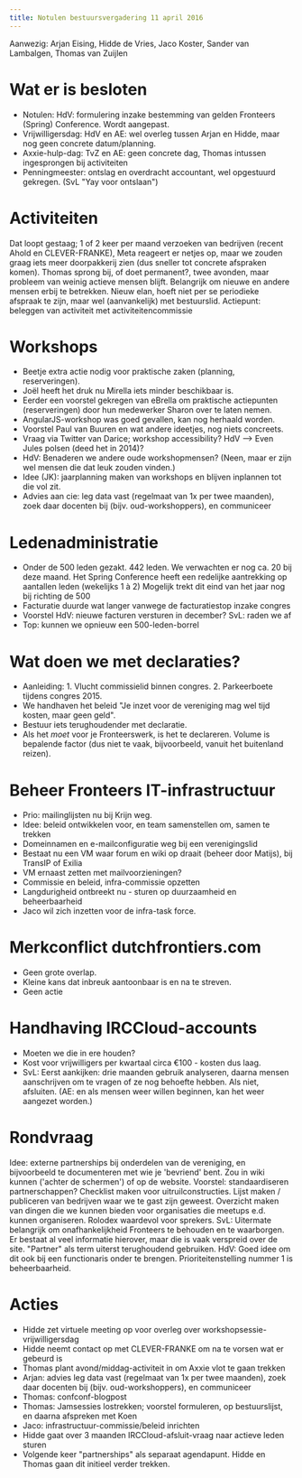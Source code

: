 ```yaml
---
title: Notulen bestuursvergadering 11 april 2016
---
```

Aanwezig: Arjan Eising, Hidde de Vries, Jaco Koster, Sander van Lambalgen, Thomas van Zuijlen

# Wat er is besloten

* Notulen: HdV: formulering inzake bestemming van gelden Fronteers (Spring) Conference. Wordt aangepast.
* Vrijwilligersdag: HdV en AE: wel overleg tussen Arjan en Hidde, maar nog geen concrete datum/planning.
* Axxie-hulp-dag: TvZ en AE: geen concrete dag, Thomas intussen ingesprongen bij activiteiten
* Penningmeester: ontslag en overdracht accountant, wel opgestuurd gekregen. (SvL "Yay voor ontslaan")

# Activiteiten

Dat loopt gestaag; 1 of 2 keer per maand verzoeken van bedrijven (recent Ahold en CLEVER-FRANKE), Meta reageert er netjes op, maar we zouden graag iets meer doorpakkerij zien (dus sneller tot concrete afspraken komen). Thomas sprong bij, of doet permanent?, twee avonden, maar probleem van weinig actieve mensen blijft. Belangrijk om nieuwe en andere mensen erbij te betrekken. Nieuw elan, hoeft niet per se periodieke afspraak te zijn, maar wel (aanvankelijk) met bestuurslid. Actiepunt: beleggen van activiteit met activiteitencommissie

# Workshops

* Beetje extra actie nodig voor praktische zaken (planning, reserveringen).
*   Joël heeft het druk nu Mirella iets minder beschikbaar is.
*   Eerder een voorstel gekregen van eBrella om praktische actiepunten (reserveringen) door hun medewerker Sharon over te laten nemen.
*   AngularJS-workshop was goed gevallen, kan nog herhaald worden.
*   Voorstel Paul van Buuren en wat andere ideetjes, nog niets concreets.
*   Vraag via Twitter van Darice; workshop accessibility? HdV --> Even Jules polsen (deed het in 2014)?
*   HdV: Benaderen we andere oude workshopmensen? (Neen, maar er zijn wel mensen die dat leuk zouden vinden.)
*   Idee (JK): jaarplanning maken van workshops en blijven inplannen tot die vol zit.
*   Advies aan cie: leg data vast (regelmaat van 1x per twee maanden), zoek daar docenten bij (bijv. oud-workshoppers), en communiceer

# Ledenadministratie

* Onder de 500 leden gezakt. 442 leden. We verwachten er nog ca. 20 bij deze maand. Het Spring Conference heeft een redelijke aantrekking op aantallen leden (wekelijks 1 à 2) Mogelijk trekt dit eind van het jaar nog bij richting de 500
* Facturatie duurde wat langer vanwege de facturatiestop inzake congres
* Voorstel HdV: nieuwe facturen versturen in december? SvL: raden we af
* Top: kunnen we opnieuw een 500-leden-borrel

# Wat doen we met declaraties?

* Aanleiding: 1. Vlucht commissielid binnen congres. 2. Parkeerboete tijdens congres 2015.
* We handhaven het beleid "Je inzet voor de vereniging mag wel tijd kosten, maar geen geld".
* Bestuur iets terughoudender met declaratie.
* Als het _moet_ voor je Fronteerswerk, is het te declareren. Volume is bepalende factor (dus niet te vaak, bijvoorbeeld, vanuit het buitenland reizen).

# Beheer Fronteers IT-infrastructuur

* Prio: mailinglijsten nu bij Krijn weg.
* Idee: beleid ontwikkelen voor, en team samenstellen om, samen te trekken
* Domeinnamen en e-mailconfiguratie weg bij een verenigingslid
* Bestaat nu een VM waar forum en wiki op draait (beheer door Matijs), bij TransIP of Exilia
* VM ernaast zetten met mailvoorzieningen?
* Commissie en beleid, infra-commissie opzetten
* Langdurigheid ontbreekt nu - sturen op duurzaamheid en beheerbaarheid
* Jaco wil zich inzetten voor de infra-task force.

# Merkconflict dutchfrontiers.com

* Geen grote overlap.
* Kleine kans dat inbreuk aantoonbaar is en na te streven.
* Geen actie

# Handhaving IRCCloud-accounts

* Moeten we die in ere houden?
* Kost voor vrijwilligers per kwartaal circa €100 - kosten dus laag.
* SvL: Eerst aankijken: drie maanden gebruik analyseren, daarna mensen aanschrijven om te vragen of ze nog behoefte hebben. Als niet, afsluiten. (AE: en als mensen weer willen beginnen, kan het weer aangezet worden.)

# Rondvraag

Idee: externe partnerships bij onderdelen van de vereniging, en bijvoorbeeld te documenteren met wie je 'bevriend' bent. Zou in wiki kunnen ('achter de schermen') of op de website. 
Voorstel: standaardiseren partnerschappen? Checklist maken voor uitruilconstructies. Lijst maken / publiceren van bedrijven waar we te gast zijn geweest. Overzicht maken van dingen die we kunnen bieden voor organisaties die meetups e.d. kunnen organiseren. Rolodex waardevol voor sprekers. 
SvL: Uitermate belangrijk om onafhankelijkheid Fronteers te behouden en te waarborgen. Er bestaat al veel informatie hierover, maar die is vaak verspreid over de site. "Partner" als term uiterst terughoudend gebruiken. HdV: Goed idee om dit ook bij een functionaris onder te brengen. Prioriteitenstelling nummer 1 is beheerbaarheid.

# Acties

* Hidde zet virtuele meeting op voor overleg over workshopsessie-vrijwilligersdag
* Hidde neemt contact op met CLEVER-FRANKE om na te vorsen wat er gebeurd is
* Thomas plant avond/middag-activiteit in om Axxie vlot te gaan trekken
* Arjan: advies leg data vast (regelmaat van 1x per twee maanden), zoek daar docenten bij (bijv. oud-workshoppers), en communiceer
* Thomas: confconf-blogpost
* Thomas: Jamsessies lostrekken; voorstel formuleren, op bestuurslijst, en daarna afspreken met Koen
* Jaco: infrastructuur-commissie/beleid inrichten
* Hidde gaat over 3 maanden IRCCloud-afsluit-vraag naar actieve leden sturen
* Volgende keer "partnerships" als separaat agendapunt. Hidde en Thomas gaan dit initieel verder trekken.